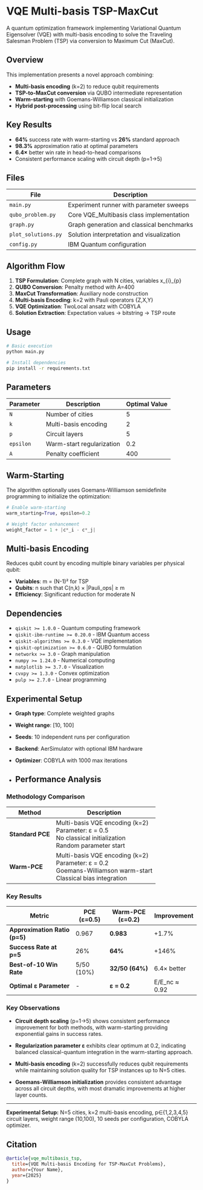 # VQE Multi-basis TSP-MaxCut

A quantum optimization framework implementing Variational Quantum Eigensolver (VQE) with multi-basis encoding to solve the Traveling Salesman Problem (TSP) via conversion to Maximum Cut (MaxCut).

## Overview

This implementation presents a novel approach combining:
- **Multi-basis encoding** (k=2) to reduce qubit requirements
- **TSP-to-MaxCut conversion** via QUBO intermediate representation  
- **Warm-starting** with Goemans-Williamson classical initialization
- **Hybrid post-processing** using bit-flip local search

## Key Results

- **64%** success rate with warm-starting vs **26%** standard approach
- **98.3%** approximation ratio at optimal parameters
- **6.4×** better win rate in head-to-head comparisons
- Consistent performance scaling with circuit depth (p=1→5)

## Files

| File | Description |
|------|-------------|
| `main.py` | Experiment runner with parameter sweeps |
| `qubo_problem.py` | Core VQE_Multibasis class implementation |
| `graph.py` | Graph generation and classical benchmarks |
| `plot_solutions.py` | Solution interpretation and visualization |
| `config.py` | IBM Quantum configuration |

## Algorithm Flow

1. **TSP Formulation**: Complete graph with N cities, variables x_{i}_{p}
2. **QUBO Conversion**: Penalty method with A=400 
3. **MaxCut Transformation**: Auxiliary node construction
4. **Multi-basis Encoding**: k=2 with Pauli operators {Z,X,Y}
5. **VQE Optimization**: TwoLocal ansatz with COBYLA
6. **Solution Extraction**: Expectation values → bitstring → TSP route

## Usage

```bash
# Basic execution
python main.py

# Install dependencies
pip install -r requirements.txt
```

## Parameters

| Parameter | Description | Optimal Value |
|-----------|-------------|---------------|
| `N` | Number of cities | 5 |
| `k` | Multi-basis encoding | 2 |
| `p` | Circuit layers | 5 |
| `epsilon` | Warm-start regularization | 0.2 |
| `A` | Penalty coefficient | 400 |

## Warm-Starting

The algorithm optionally uses Goemans-Williamson semidefinite programming to initialize the optimization:

```python
# Enable warm-starting
warm_starting=True, epsilon=0.2

# Weight factor enhancement
weight_factor = 1 + |c*_i - c*_j|
```

## Multi-basis Encoding

Reduces qubit count by encoding multiple binary variables per physical qubit:
- **Variables**: m = (N-1)² for TSP
- **Qubits**: n such that C(n,k) × |Pauli_ops| ≥ m
- **Efficiency**: Significant reduction for moderate N

## Dependencies

- `qiskit >= 1.0.0` - Quantum computing framework
- `qiskit-ibm-runtime >= 0.20.0` - IBM Quantum access
- `qiskit-algorithms >= 0.3.0` - VQE implementation
- `qiskit-optimization >= 0.6.0` - QUBO formulation
- `networkx >= 3.0` - Graph manipulation
- `numpy >= 1.24.0` - Numerical computing
- `matplotlib >= 3.7.0` - Visualization
- `cvxpy >= 1.3.0` - Convex optimization
- `pulp >= 2.7.0` - Linear programming

## Experimental Setup

- **Graph type**: Complete weighted graphs
- **Weight range**: [10, 100]
- **Seeds**: 10 independent runs per configuration
- **Backend**: AerSimulator with optional IBM hardware
- **Optimizer**: COBYLA with 1000 max iterations

- ## Performance Analysis

### Methodology Comparison

| Method | Description |
|--------|-------------|
| **Standard PCE** | Multi-basis VQE encoding (k=2)<br>Parameter: ε = 0.5<br>No classical initialization<br>Random parameter start |
| **Warm-PCE** | Multi-basis VQE encoding (k=2)<br>Parameter: ε = 0.2<br>Goemans-Williamson warm-start<br>Classical bias integration |

### Key Results

| Metric | PCE (ε=0.5) | Warm-PCE (ε=0.2) | Improvement |
|--------|-------------|-------------------|-------------|
| **Approximation Ratio (p=5)** | 0.967 | **0.983** | +1.7% |
| **Success Rate at p=5** | 26% | **64%** | +146% |
| **Best-of-10 Win Rate** | 5/50 (10%) | **32/50 (64%)** | 6.4× better |
| **Optimal ε Parameter** | - | **ε = 0.2** | E/E_nc ≈ 0.92 |

### Key Observations

- **Circuit depth scaling** (p=1→5) shows consistent performance improvement for both methods, with warm-starting providing exponential gains in success rates.

- **Regularization parameter ε** exhibits clear optimum at 0.2, indicating balanced classical-quantum integration in the warm-starting approach.

- **Multi-basis encoding** (k=2) successfully reduces qubit requirements while maintaining solution quality for TSP instances up to N=5 cities.

- **Goemans-Williamson initialization** provides consistent advantage across all circuit depths, with most dramatic improvements at higher layer counts.

---

**Experimental Setup:** N=5 cities, k=2 multi-basis encoding, p∈{1,2,3,4,5} circuit layers, weight range (10,100), 10 seeds per configuration, COBYLA optimizer.

## Citation

```bibtex
@article{vqe_multibasis_tsp,
  title={VQE Multi-basis Encoding for TSP-MaxCut Problems},
  author={Your Name},
  year={2025}
}
```
